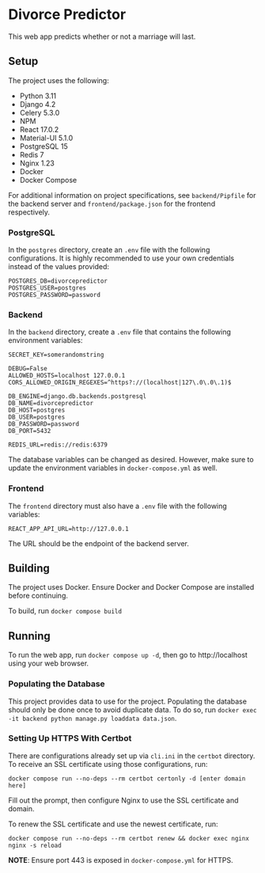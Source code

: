 # Divorce Predictor
This web app predicts whether or not a marriage will last.

## Setup
The project uses the following:
- Python 3.11
- Django 4.2
- Celery 5.3.0
- NPM
- React 17.0.2
- Material-UI 5.1.0
- PostgreSQL 15
- Redis 7
- Nginx 1.23
- Docker
- Docker Compose

For additional information on project specifications, see
```backend/Pipfile``` for the backend server and
```frontend/package.json``` for the frontend respectively.

### PostgreSQL
In the `postgres` directory, create an `.env` file with the following
configurations. It is highly recommended to use your own credentials
instead of the values provided:
```
POSTGRES_DB=divorcepredictor
POSTGRES_USER=postgres
POSTGRES_PASSWORD=password
```

### Backend
In the ```backend``` directory, create a ```.env``` file
that contains the following environment variables:
```
SECRET_KEY=somerandomstring

DEBUG=False
ALLOWED_HOSTS=localhost 127.0.0.1
CORS_ALLOWED_ORIGIN_REGEXES=^https?://(localhost|127\.0\.0\.1)$

DB_ENGINE=django.db.backends.postgresql
DB_NAME=divorcepredictor
DB_HOST=postgres
DB_USER=postgres
DB_PASSWORD=password
DB_PORT=5432

REDIS_URL=redis://redis:6379
```
The database variables can be changed as desired.
However, make sure to update the environment variables in
```docker-compose.yml``` as well.

### Frontend
The ```frontend``` directory must also have a ```.env``` file
with the following variables:
```
REACT_APP_API_URL=http://127.0.0.1
```
The URL should be the endpoint of the backend server.

## Building
The project uses Docker. Ensure Docker and Docker Compose are installed
before continuing.

To build, run ```docker compose build```

## Running
To run the web app, run ```docker compose up -d```, then
go to http://localhost using your web browser.

### Populating the Database
This project provides data to use for the project.
Populating the database should only be done once to avoid duplicate data.
To do so, run ```docker exec -it backend python manage.py loaddata data.json```.

### Setting Up HTTPS With Certbot
There are configurations already set up via `cli.ini` in the `certbot` directory.
To receive an SSL certificate using those configurations, run:
```
docker compose run --no-deps --rm certbot certonly -d [enter domain here]
```

Fill out the prompt, then configure Nginx to use the SSL certificate and domain.

To renew the SSL certificate and use the newest certificate, run:
```
docker compose run --no-deps --rm certbot renew && docker exec nginx nginx -s reload
```

**NOTE**: Ensure port 443 is exposed in `docker-compose.yml` for HTTPS.
